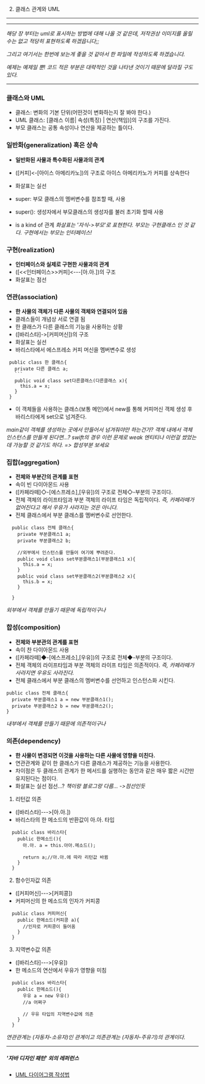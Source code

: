 2. 클래스 관계와 UML
---------------------

--------------------
_해당 장  부터는 uml로 표시하는 방법에 대해 나올 것 같은데, 저작권상 이미지를 올릴 수는 없고 적당히 표현하도록 하겠읍니다;;_

_그리고 여기서는 한번에 보는게 좋을 것 같아서 한 파일에 작성하도록 하겠습니다._

_예제는 예제일 뿐! 코드 적은 부분은 대략적인 것을 나타낸 것이기 때문에 달라질 구도 있다._

-------------
### 클래스와 UML
 -  클래스: 변화의 기본 단위(어떤것이 변화하는지 잘 봐야 한다.)
 - UML 클래스: [클래스 이름| 속성(특징) | 연산(책임)]의 구조를 가진다.
 - 부모 클래스는 공통 속성이나 연산을 제공하는 틀이다.

### 일반화(generalization) 혹은 상속
 - __일반화된 사물과 특수화된 사물과의 관계__
 - ([커피]<-[아이스 아메리카노])의 구조로 아이스 아메리카노가 커피를 상속한다
 - 화살표는 실선

 - super: 부모 클래스의 멤버변수를 참조할 때, 사용
 - super(): 생성자에서 부모클래스의 생성자를 불러 초기화 할때 사용

 - is a kind of 관계
_화살표는 '자식->부모'로 표현한다._
_부모는 구현클래스 인 것 같다. 구현에서는 부모는 인터페이스!_

### 구현(realization)
 - __인터페이스와 실제로 구현한 사물과의 관계__
 - ([<<인터페이스>>커피]<---[아.아.])의 구조
 - 화살표는 점선

### 연관(association)
 - __한 사물의 객체가 다른 사물의 객체와 연결되어 있음__
 - 클래스들이 개념상 서로 연결 됨
 - 한 클래스가 다른 클래스의 기능을 사용하는 상황
 - ([바리스타]->[커피머신])의 구조
 - 화살표는 실선
 - 바리스타에서 에스프레소 커피 머신을 멤버변수로 생성
 ~~~
  public class 한 클래스{
    private 다른 클래스 a;
    ```
    public void class set다른클래스(다른클래스 x){
      this.a = x;
    }
  }
 ~~~
 - 이 객체들을 사용하는 클래스(보통 메인)에서 new를 통해 커피머신 객체 생성 후 바리스타에게 set으로 넘겨준다.

_main같이 객체를 생성하는 곳에서 만들어서 넘겨줘야만 하는건가? 객체 내에서 객체 인스턴스를 만들게 된다면...? swift의 경우 이런 문제로 weak 엔티티나 이런걸 썼었는데 가능할 것 같기도 하다. => 합성부분 보세요_

### 집합(aggregation)
  - __전체와 부분간의 관계를 표현__
  - 속이 빈 다이아몬드 사용
  - ([카페라떼]◇-[에스프레소],[우유])의 구조로 전체◇-부분의 구조이다.
  - 전체 객체의 라이프타임과 부분 객체의 라이프 타임은 독립적이다.
_즉, 카페라떼가 없어진다고 해서 우유가 사라지는 것은 아니다._
  - 전체 클래스에서 부분 클래스를 멤버변수로 선언한다.
  ~~~
    public class 전체 클래스{
      private 부분클래스1 a;
      private 부분클래스2 b;

      //외부에서 인스턴스를 만들어 여기에 뿌려준다.
      public void class set부분클래스1(부분클래스1 x){
        this.a = x;
      }
      public void class set부분클래스2(부분클래스2 x){
        this.b = x;
      }

    }
  ~~~
_외부에서 객체를 만들기 때문에 독립적이구나_

### 합성(composition)
  - __전체와 부분관의 관계를 표현__
  - 속이 찬 다이아몬드 사용
  - ([카페라떼]◆-[에스프레소],[우유])의 구조로 전체◆-부분의 구조이다.
  - 전체 객체의 라이프타임과 부분 객체의 라이프 타임은 의존적이다.
_즉, 카페라떼가 사라지면 우유도 사라진다._
  - 전체 클래스에서 부분 클래스의 멤버변수를 선언하고 인스턴스화 시킨다.
  ~~~
  public class 전체 클래스{
    private 부분클래스1 a = new 부분클래스1();
    private 부분클래스2 b = new 부분클래스2();
  }
  ~~~
_내부에서 객체를 만들기 때문에 의존적이구나_

### 의존(dependency)
  - __한 사물이 변경되면 이것을 사용하는 다른 사물에 영향을 미친다.__
  - 연관관계와 같이 한 클래스가 다른 클래스가 제공하는 기능을 사용한다.
  - 차이점은 두 클래스의 관계가 한 메서드를 실행하는 동안과 같은 매우 짧은 시간만 유지된다는 점이다.
  - 화살표는 실선 점선...?
_책이랑 블로그랑 다름... ->점선인듯_

1. 리턴값 의존
  - ([바리스타]--->[아.아.])
  - 바리스타의 한 메소드의 반환값이 아.아. 타입
  ~~~
    public class 바리스타{
      public 한메소드(){
        아.아. a = this.아아.메소드();

        return a;//아.아.에 따라 리턴값 바뀜
      }
    }
  ~~~

2. 함수인자값 의존
  - ([커피머신]--->[커피콩])
  - 커피머신의 한 메소드의 인자가 커피콩
  ~~~
    public class 커피머신{
      public 한메소드(커피콩 a){
        //인자로 커피콩이 들어옴
      }
    }
  ~~~
3. 지역변수값 의존
  - ([바리스타]--->[우유])
  - 한 메소드의 연산에서 우유가 영향을 미침
  ~~~
    public class 바리스타{
      public 한메소드(){
        우유 a = new 우유()
        //a 어쩌구

        // 우유 타입의 지역변수값에 의존
      }
    }
  ~~~

_연관관계는 (자동차-소유자)인 관계이고 의존관계는 (자동차-주유기)의 관계이다._

----------------
##### '자바 디자인 패턴' 외의 레퍼런스
- [UML 다이어그램 작성법](https://gmlwjd9405.github.io/2018/07/04/class-diagram.html)
